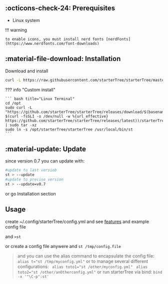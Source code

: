

## :octicons-check-24: Prerequisites

* Linux system

!!! warning

    to enable icons, you must install nerd fonts [nerdFonts](https://www.nerdfonts.com/font-downloads)


## :material-file-download: Installation

Download and install
``` bash title="Linux Terminal"
curl -L https://raw.githubusercontent.com/starterTree/starterTree/master/install.sh | bash

```

??? info "Custom install"
  
    ``` bash title="Linux Terminal"
    cd /opt 
    sudo curl -L "https://github.com/starterTree/starterTree/releases/download/$(basename $(curl -fsSLI -o /dev/null -w %{url_effective} https://github.com/starterTree/starterTree/releases/latest))/starterTree.tar.gz" | sudo tar -xz 
    sudo ln -s /opt/starterTree/starterTree /usr/local/bin/st
    ```

<!--  curl -L ’https://github.com/thomas10-10/az/releases/download/v0.3/az.tar.gz' | tar -xz - -C az --strip-components=1 -->


## :material-update: Update 

since version 0.7 you can update with:
``` bash title="Linux Terminal"
#update to last versiob
st > --update
#update to precise version
st > --update=v0.7
```

or go Installation section

## Usage

create ~/.config/starterTree/config.yml and see [features](features) and example config file

and `>st`

or create a  config file anywere and `st /tmp/config.file`

>and you can use the alias command to encapsulate the config file:
` alias t="st /tmp/myconfig.yml"`
or to manage several different configurations:
` alias toto1="st /other/myconfig.yml"`
` alias toto2="st /other/anOtherconfig.yml"`
or run starterTree via bind:
`bind -x '"\C-p":st'`



